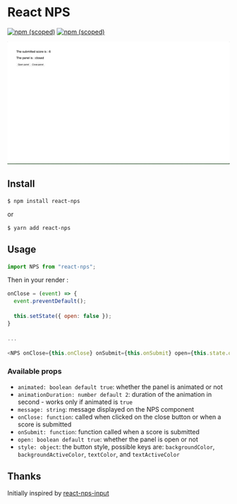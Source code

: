 # React NPS

[![npm (scoped)](https://img.shields.io/npm/v/react-nps.svg)](https://www.npmjs.com/package/react-nps)
[![npm (scoped)](https://img.shields.io/npm/l/react-nps.svg)](https://github.com/ghamaide/react-nps/blob/master/LICENSE)

![Example](./example.gif)

## Install

```
$ npm install react-nps
```

or

```
$ yarn add react-nps
```

## Usage

```js
import NPS from "react-nps";
```

Then in your render :

```js
onClose = (event) => {
  event.preventDefault();

  this.setState({ open: false });
}

...

<NPS onClose={this.onClose} onSubmit={this.onSubmit} open={this.state.open} />
```

### Available props

- `animated: boolean default true`: whether the panel is animated or not
- `animationDuration: number default 2`: duration of the animation in second - works only if animated is `true`
- `message: string`: message displayed on the NPS component
- `onClose: function`: called when clicked on the close button or when a score is submitted
- `onSubmit: function`: function called when a score is submitted
- `open: boolean default true`: whether the panel is open or not
- `style: object`: the button style, possible keys are: `backgroundColor`, `backgroundActiveColor`, `textColor`, and `textActiveColor`

## Thanks

Initially inspired by [react-nps-input](https://github.com/SamyPesse/react-nps-input)
